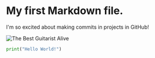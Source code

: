 # My first Markdown file.

I'm so excited about making commits in projects in GitHub!

![The Best Guitarist Alive](https://imagenes.montevideo.com.uy/imgnoticias/202403/_W933_80/873979.jpg)

```python
print("Hello World!")

